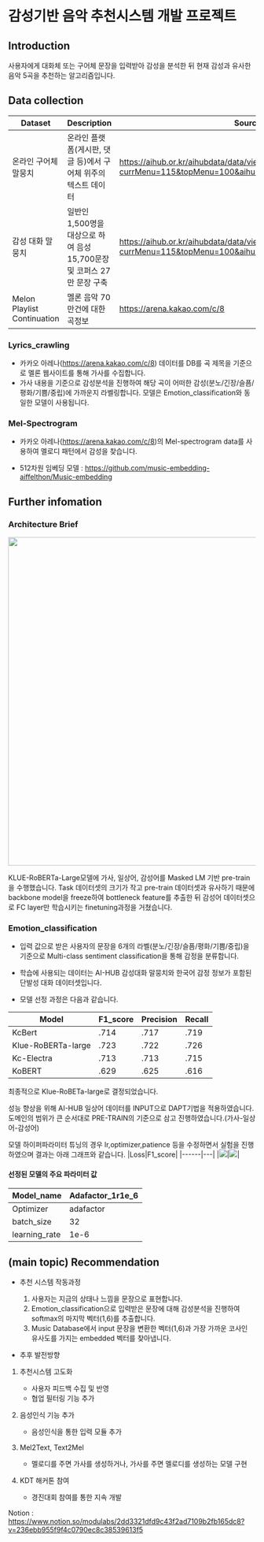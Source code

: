 # 감성기반 음악 추천시스템 개발 프로젝트


## Introduction
사용자에게 대화체 또는 구어체 문장을 입력받아 감성을 분석한 뒤 현재 감성과 유사한 음악 5곡을 추천하는 알고리즘입니다.



## Data collection
|Dataset|Description|Source|
|-|-|-|
|온라인 구어체 말뭉치|온라인 플랫폼(게시판, 댓글 등)에서 구어체 위주의 텍스트 데이터|https://aihub.or.kr/aihubdata/data/view.do?currMenu=115&topMenu=100&aihubDataSe=realm&dataSetSn=625|
|감성 대화 말뭉치|일반인 1,500명을 대상으로 하여 음성 15,700문장 및 코퍼스 27만 문장 구축|https://aihub.or.kr/aihubdata/data/view.do?currMenu=115&topMenu=100&aihubDataSe=realm&dataSetSn=86|
|Melon Playlist Continuation|멜론 음악 70만건에 대한 곡정보|https://arena.kakao.com/c/8|

### Lyrics_crawling
- 카카오 아레나(https://arena.kakao.com/c/8) 데이터를 DB를 곡 제목을 기준으로 멜론 웹사이트를 통해 가사를 수집합니다.
- 가사 내용을 기준으로 감성분석을 진행하여 해당 곡이 어떠한 감성(분노/긴장/슬픔/평화/기쁨/중립)에 가까운지 라벨링합니다. 모델은 Emotion_classification와 동일한 모델이 사용됩니다.

### Mel-Spectrogram
- 카카오 아레나(https://arena.kakao.com/c/8)의 Mel-spectrogram data를 사용하여 멜로디 패턴에서 감성을 찾습니다.


- 512차원 임베딩 모델 : https://github.com/music-embedding-aiffelthon/Music-embedding



## Further infomation


### Architecture Brief
<img src="https://user-images.githubusercontent.com/54973366/186615945-31aa4f87-ca3a-41d1-9068-9a7d6a0d2021.svg" width="800" height="667"/>  

KLUE-RoBERTa-Large모델에 가사, 일상어, 감성어를 Masked LM 기반 pre-train을 수행했습니다. Task 데이터셋의 크기가 작고 pre-train 데이터셋과 유사하기 때문에 backbone model을 freeze하여 bottleneck feature를 추출한 뒤 감성어 데이터셋으로 FC layer만 학습시키는 finetuning과정을 거쳤습니다.


### Emotion_classification
- 입력 값으로 받은 사용자의 문장을 6개의 라벨(분노/긴장/슬픔/평화/기쁨/중립)을 기준으로 Multi-class sentiment classification을 통해 감정을 분류합니다.  

- 학습에 사용되는 데이터는 AI-HUB 감성대화 말뭉치와 한국어 감정 정보가 포함된 단발성 대화 데이터셋입니다.  

- 모델 선정 과정은 다음과 같습니다.

|Model|F1_score|Precision|Recall|
|------|---|---|---|
|KcBert|.714|.717|.719|
|Klue-RoBERTa-large|.723|.722|.726|
|Kc-Electra|.713|.713|.715|
|KoBERT|.629|.625|.616|

최종적으로 Klue-RoBETa-large로 결정되었습니다.

성능 향상을 위해 AI-HUB 일상어 데이터를 INPUT으로 DAPT기법을 적용하였습니다. 도메인의 범위가 큰 순서대로 PRE-TRAIN의 기준으로 삼고 진행하였습니다.(가사-일상어-감성어)

모델 하이퍼파라미터 튜닝의 경우 lr,optimizer,patience 등을 수정하면서 실험을 진행하였으며 결과는 아래 그래프와 같습니다.
|Loss|F1_score|
|------|---|
|![](/readme_image/wandb_graph1.png)|![](/readme_image/wandb_graph2.png)|


#### 선정된 모델의 주요 파라미터 값
|Model_name|Adafactor_1r1e_6|
|------|---|
Optimizer | adafactor|
batch_size | 32|
learning_rate | 1e-6|


 

## (main topic) Recommendation
- 추천 시스템 작동과정  
    1. 사용자는 지금의 상태나 느낌을 문장으로 표현합니다.
    2. Emotion_classification으로 입력받은 문장에 대해 감성분석을 진행하여 softmax의 마지막 벡터(1,6)를 추출합니다.
    3. Music Database에서 input 문장을 변환한 벡터(1,6)과 가장 가까운 코사인 유사도를 가지는 embedded 벡터를 찾아냅니다.
    
- 추후 발전방향
1. 추천시스템 고도화
    - 사용자 피드백 수집 및 반영
    - 협업 필터링 기능 추가

2. 음성인식 기능 추가
    - 음성인식을 통한 입력 모듈 추가

3. Mel2Text, Text2Mel
    - 멜로디를 주면 가사를 생성하거나, 가사를 주면 멜로디를 생성하는 모델 구현

4. KDT 해커톤 참여
    - 경진대회 참여를 통한 지속 개발

Notion : https://www.notion.so/modulabs/2dd3321dfd9c43f2ad7109b2fb165dc8?v=236ebb955f9f4c0790ec8c38539613f5
